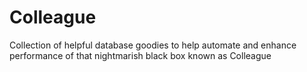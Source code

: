 # Colleague
Collection of helpful database goodies to help automate and enhance performance of that nightmarish black box known as Colleague
